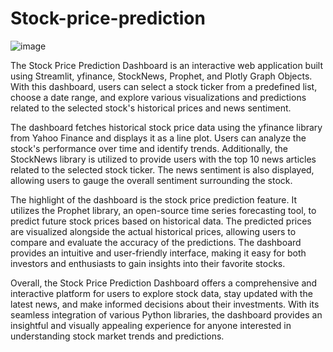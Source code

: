 # Stock-price-prediction

![image](https://github.com/sai-annadi/Stock-price-prediction/assets/111168434/f12bc401-5b02-463f-adf6-598d31e50ca1)

The Stock Price Prediction Dashboard is an interactive web application built using Streamlit, yfinance, StockNews, Prophet, and Plotly Graph Objects. With this dashboard, users can select a stock ticker from a predefined list, choose a date range, and explore various visualizations and predictions related to the selected stock's historical prices and news sentiment.

The dashboard fetches historical stock price data using the yfinance library from Yahoo Finance and displays it as a line plot. Users can analyze the stock's performance over time and identify trends. Additionally, the StockNews library is utilized to provide users with the top 10 news articles related to the selected stock ticker. The news sentiment is also displayed, allowing users to gauge the overall sentiment surrounding the stock.

The highlight of the dashboard is the stock price prediction feature. It utilizes the Prophet library, an open-source time series forecasting tool, to predict future stock prices based on historical data. The predicted prices are visualized alongside the actual historical prices, allowing users to compare and evaluate the accuracy of the predictions. The dashboard provides an intuitive and user-friendly interface, making it easy for both investors and enthusiasts to gain insights into their favorite stocks.

Overall, the Stock Price Prediction Dashboard offers a comprehensive and interactive platform for users to explore stock data, stay updated with the latest news, and make informed decisions about their investments. With its seamless integration of various Python libraries, the dashboard provides an insightful and visually appealing experience for anyone interested in understanding stock market trends and predictions.




